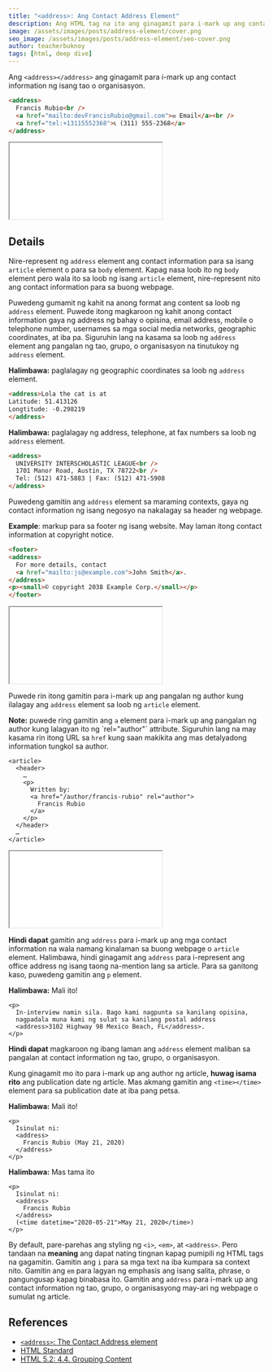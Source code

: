 ```yaml
---
title: "<address>: Ang Contact Address Element"
description: Ang HTML tag na ito ang ginagamit para i-mark up ang contact information ng isang tao o organisasyon.
image: /assets/images/posts/address-element/cover.png
seo_image: /assets/images/posts/address-element/seo-cover.png
author: teacherbuknoy
tags: [html, deep dive]
---
```


Ang `<address></address>` ang ginagamit para i-mark up ang contact information ng isang tao o organisasyon.

<div class="code-sample">

```html
<address>
  Francis Rubio<br />
  <a href="mailto:devFrancisRubio@gmail.com">✉️ Email</a><br />
  <a href="tel:+13115552368">📞 (311) 555-2368</a>
</address>
```

  <iframe class="code-result" src="/assets/images/posts/address-element/example-1.html"></iframe>
</div>

## Details

Nire-represent ng `address` element ang contact information para sa isang `article` element o para sa `body` element. Kapag nasa loob ito ng `body` element pero wala ito sa loob ng isang `article` element, nire-represent nito ang contact information para sa buong webpage.

Puwedeng gumamit ng kahit na anong format ang content sa loob ng `address` element. Puwede itong magkaroon ng kahit anong contact information gaya ng address ng bahay o opisina, email address, mobile o telephone number, usernames sa mga social media networks, geographic coordinates, at iba pa. Siguruhin lang na kasama sa loob ng `address` element ang pangalan ng tao, grupo, o organisasyon na tinutukoy ng `address` element.

<div class="bordered box">
  <p><strong>Halimbawa:</strong> paglalagay ng geographic coordinates sa loob ng <code>address</code> element.</p>
  
```html
<address>Lola the cat is at
Latitude: 51.413126
Longtitude: -0.298219
</address>
```

  <p><strong>Halimbawa:</strong> paglalagay ng address, telephone, at fax numbers sa loob ng <code>address</code> element.</p>

```html
<address>
  UNIVERSITY INTERSCHOLASTIC LEAGUE<br />
  1701 Manor Road, Austin, TX 78722<br />
  Tel: (512) 471-5883 | Fax: (512) 471-5908
</address>
```

</div>

Puwedeng gamitin ang `address` element sa maraming contexts, gaya ng contact information ng isang negosyo na nakalagay sa header ng webpage.

<div class="bordered box">
  <p><b>Example</b>: markup para sa footer ng isang website. May laman itong contact information at copyright notice.</p>

  <div class="code-sample">
    
```html
<footer>
<address>
  For more details, contact
  <a href="mailto:js@example.com">John Smith</a>.
</address>
<p><small>© copyright 2038 Example Corp.</small></p>
</footer>
```
    
  <iframe class="code-result" src="/assets/images/posts/address-element/example-3.html"></iframe>

  </div>
</div>

Puwede rin itong gamitin para i-mark up ang pangalan ng author kung ilalagay ang `address` element sa loob ng `article` element.

<div class="bordered-box">
  <p><strong>Note:</strong> puwede ring gamitin ang <code>a</code> element para i-mark up ang pangalan ng author kung lalagyan ito ng `rel="author"` attribute. Siguruhin lang na may kasama rin itong URL sa <code>href</code> kung saan makikita ang mas detalyadong information tungkol sa author.</p>
  <div class="code-sample">
    <pre class="code-snippet"><code data-language="html">&lt;article>
  &lt;header>
    &hellip;
    &lt;p>
      Written by: 
      &lt;a href="/author/francis-rubio" rel="author">
        Francis Rubio
      &lt;/a>
    &lt;/p>
  &lt;/header>
  &hellip;
&lt;/article></code></pre>
    <iframe class="code-result" src="/assets/images/posts/address-element/example-2.html"></iframe>
  </div>
</div>

**Hindi dapat** gamitin ang `address` para i-mark up ang mga contact information na wala namang kinalaman sa buong webpage o `article` element. Halimbawa, hindi ginagamit ang `address` para i-represent ang office address ng isang taong na-mention lang sa article. Para sa ganitong kaso, puwedeng gamitin ang `p` element.

<div class="bordered error box">
  <p><strong>Halimbawa:</strong> Mali ito!</p>
  <pre class="code-snippet"><code data-language="html">&lt;p>
  In-interview namin sila. Bago kami nagpunta sa kanilang opisina,
  nagpadala muna kami ng sulat sa kanilang postal address
  &lt;address>3102 Highway 98 Mexico Beach, FL&lt;/address>.
&lt;/p></code></pre>
</div>

**Hindi dapat** magkaroon ng ibang laman ang `address` element maliban sa pangalan at contact information ng tao, grupo, o organisasyon.

Kung ginagamit mo ito para i-mark up ang author ng article, **huwag isama rito** ang publication date ng article. Mas akmang gamitin ang `<time></time>` element para sa publication date at iba pang petsa.

<div class="bordered error box">
  <p><strong>Halimbawa:</strong> Mali ito!</p>

  <pre class="code-snippet"><code data-language="html">&lt;p>
  Isinulat ni:
  &lt;address>
    Francis Rubio (May 21, 2020)
  &lt;/address>
&lt;/p></code></pre>
</div>

<div class="bordered success box">
  <p><strong>Halimbawa:</strong> Mas tama ito</p>
  <pre class="code-snippet"><code data-language="html">&lt;p>
  Isinulat ni:
  &lt;address>
    Francis Rubio
  &lt;/address>
  (&lt;time datetime="2020-05-21">May 21, 2020&lt;/time>)
&lt;/p></code></pre>
</div>

By default, pare-parehas ang styling ng `<i>`, `<em>`, at `<address>`. Pero tandaan na **meaning** ang dapat nating tingnan kapag pumipili ng HTML tags na gagamitin. Gamitin ang `i` para sa mga text na iba kumpara sa context nito. Gamitin ang `em` para lagyan ng emphasis ang isang salita, phrase, o pangungusap kapag binabasa ito. Gamitin ang `address` para i-mark up ang contact information ng tao, grupo, o organisasyong may-ari ng webpage o sumulat ng article.

## References

- [`<address>`: The Contact Address element](https://developer.mozilla.org/en-US/docs/Web/HTML/Element/addresss)
- [HTML Standard](https://html.spec.whatwg.org/multipage/sections.html#the-address-element)
- [HTML 5.2: 4.4. Grouping Content](https://www.w3.org/TR/html52/grouping-content.html#the-address-element)
